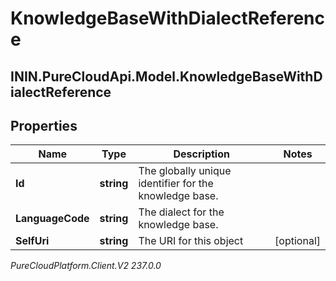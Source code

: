 # KnowledgeBaseWithDialectReference

## ININ.PureCloudApi.Model.KnowledgeBaseWithDialectReference

## Properties

|Name | Type | Description | Notes|
|------------ | ------------- | ------------- | -------------|
| **Id** | **string** | The globally unique identifier for the knowledge base. | |
| **LanguageCode** | **string** | The dialect for the knowledge base. | |
| **SelfUri** | **string** | The URI for this object | [optional] |



_PureCloudPlatform.Client.V2 237.0.0_

